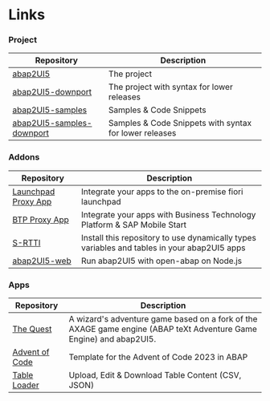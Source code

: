 # Links

### Project

|  Repository | Description |
| ------------- | ------------- |
| [abap2UI5](https://github.com/abap2UI5/abap2UI5)  | The project  |
| [abap2UI5-downport](https://github.com/abap2UI5/abap2UI5-downport)  | The project with syntax for lower releases  |
| [abap2UI5-samples](https://github.com/abap2UI5/abap2UI5-samples)  | Samples & Code Snippets  |
| [abap2UI5-samples-downport](https://github.com/abap2UI5/abap2UI5-samples-downport) | Samples & Code Snippets with syntax for lower releases  |


### Addons

|  Repository | Description |
| ------------- | ------------- |
| [Launchpad Proxy App](https://github.com/abap2UI5/abap2UI5-launchpad_proxy_app) | Integrate your apps to the on-premise fiori launchpad  |
| [BTP Proxy App](https://github.com/abap2UI5/abap2UI5-btp_proxy_app) | Integrate your apps with Business Technology Platform & SAP Mobile Start  |
| [S-RTTI](https://github.com/sandraros/S-RTTI) | Install this repository to use dynamically types variables and tables in your abap2UI5 apps  |
| [abap2UI5-web](https://github.com/abap2UI5/abap2UI5-web) | Run abap2UI5 with open-abap on Node.js  |


### Apps

|  Repository | Description |
| ------------- | ------------- |
| [The Quest](https://github.com/nomssi/axage)  | A wizard's adventure game based on a fork of the AXAGE game engine (ABAP teXt Adventure Game Engine) and abap2UI5.  |
| [Advent of Code](https://github.com/joltdx/abap-advent-2023-template) | Template for the Advent of Code 2023 in ABAP  |
| [Table Loader](https://github.com/oblomov-dev/a2UI5-db_table_loader)  | Upload, Edit & Download Table Content (CSV, JSON)  |
